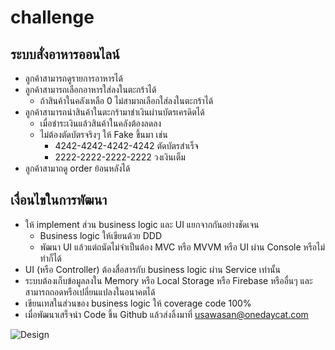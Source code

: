 # challenge


## ระบบสั่งอาหารออนไลน์

- ลูกค้าสามารถดูรายการอาหารได้
- ลูกค้าสามารถเลือกอาหารใส่ลงในตะกร้าได้
  - ถ้าสินค้าในคลังเหลือ 0 ไม่สามาถเลือกใส่ลงในตะกร้าได้
- ลูกค้าสามารถนำสินค้าในตะกร้ามาชำเงินผ่านบัตรเครดิตได้
  - เมื่อชำระเงินแล้วสินค้าในคลังต้องลดลง
  - ไม่ต้องตัดบัตรจริงๆ ให้ Fake ขึ้นมา เช่น 
    - 4242-4242-4242-4242 ตัดบัตรสำเร็จ
    - 2222-2222-2222-2222 วงเงินเต็ม
- ลูกค้าสามาถดู order ย้อนหลังได้

## เงื่อนไขในการพัฒนา

- ให้ implement ส่วน business logic และ UI แยกจากกันอย่างชัดเจน
  - Business logic ให้เขียนด้วย DDD
  - พัฒนา UI แล้วแต่ถนัดไม่จำเป็นต้อง MVC หรือ MVVM หรือ UI ผ่าน Console หรือไม่ทำก็ได้
- UI (หรือ Controller) ต้องสื่อสารกับ business logic ผ่าน Service เท่านั้น
- ระบบต้องเก็บข้อมูลลงใน Memory หรือ Local Storage หรือ Firebase หรืออื่นๆ และสามารถถอดหรือเปลี่ยนแปลงในอนาคตได้
- เขียนเทสในส่วนของ business logic ให้ coverage code 100%
- เมื่อพัฒนาเสร็จนำ Code ขึ้น Github แล้วส่งลิ้งมาที่ usawasan@onedaycat.com

![Design](https://github.com/onedaycat/challenge/raw/master/design.png)
